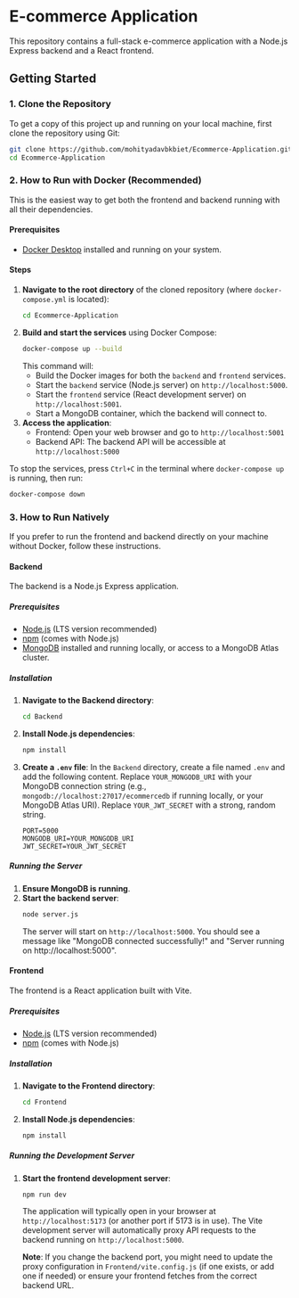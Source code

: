 # E-commerce Application

This repository contains a full-stack e-commerce application with a Node.js Express backend and a React frontend.

## Getting Started

### 1. Clone the Repository

To get a copy of this project up and running on your local machine, first clone the repository using Git:

```bash
git clone https://github.com/mohityadavbkbiet/Ecommerce-Application.git
cd Ecommerce-Application
```

### 2. How to Run with Docker (Recommended)

This is the easiest way to get both the frontend and backend running with all their dependencies.

#### Prerequisites

*   [Docker Desktop](https://www.docker.com/products/docker-desktop/) installed and running on your system.

#### Steps

1.  **Navigate to the root directory** of the cloned repository (where `docker-compose.yml` is located):
    ```bash
    cd Ecommerce-Application
    ```
2.  **Build and start the services** using Docker Compose:
    ```bash
    docker-compose up --build
    ```
    This command will:
    *   Build the Docker images for both the `backend` and `frontend` services.
    *   Start the `backend` service (Node.js server) on `http://localhost:5000`.
    *   Start the `frontend` service (React development server) on `http://localhost:5001`.
    *   Start a MongoDB container, which the backend will connect to.
3.  **Access the application**:
    *   Frontend: Open your web browser and go to `http://localhost:5001`
    *   Backend API: The backend API will be accessible at `http://localhost:5000`

To stop the services, press `Ctrl+C` in the terminal where `docker-compose up` is running, then run:

```bash
docker-compose down
```

### 3. How to Run Natively

If you prefer to run the frontend and backend directly on your machine without Docker, follow these instructions.

#### Backend

The backend is a Node.js Express application.

##### Prerequisites

*   [Node.js](https://nodejs.org/en/download/) (LTS version recommended)
*   [npm](https://www.npmjs.com/get-npm) (comes with Node.js)
*   [MongoDB](https://www.mongodb.com/try/download/community) installed and running locally, or access to a MongoDB Atlas cluster.

##### Installation

1.  **Navigate to the Backend directory**:
    ```bash
    cd Backend
    ```
2.  **Install Node.js dependencies**:
    ```bash
    npm install
    ```
3.  **Create a `.env` file**:
    In the `Backend` directory, create a file named `.env` and add the following content. Replace `YOUR_MONGODB_URI` with your MongoDB connection string (e.g., `mongodb://localhost:27017/ecommercedb` if running locally, or your MongoDB Atlas URI). Replace `YOUR_JWT_SECRET` with a strong, random string.

    ```
    PORT=5000
    MONGODB_URI=YOUR_MONGODB_URI
    JWT_SECRET=YOUR_JWT_SECRET
    ```

##### Running the Server

1.  **Ensure MongoDB is running**.
2.  **Start the backend server**:
    ```bash
    node server.js
    ```
    The server will start on `http://localhost:5000`. You should see a message like "MongoDB connected successfully!" and "Server running on http://localhost:5000".

#### Frontend

The frontend is a React application built with Vite.

##### Prerequisites

*   [Node.js](https://nodejs.org/en/download/) (LTS version recommended)
*   [npm](https://www.npmjs.com/get-npm) (comes with Node.js)

##### Installation

1.  **Navigate to the Frontend directory**:
    ```bash
    cd Frontend
    ```
2.  **Install Node.js dependencies**:
    ```bash
    npm install
    ```

##### Running the Development Server

1.  **Start the frontend development server**:
    ```bash
    npm run dev
    ```
    The application will typically open in your browser at `http://localhost:5173` (or another port if 5173 is in use). The Vite development server will automatically proxy API requests to the backend running on `http://localhost:5000`.

    **Note**: If you change the backend port, you might need to update the proxy configuration in `Frontend/vite.config.js` (if one exists, or add one if needed) or ensure your frontend fetches from the correct backend URL.
